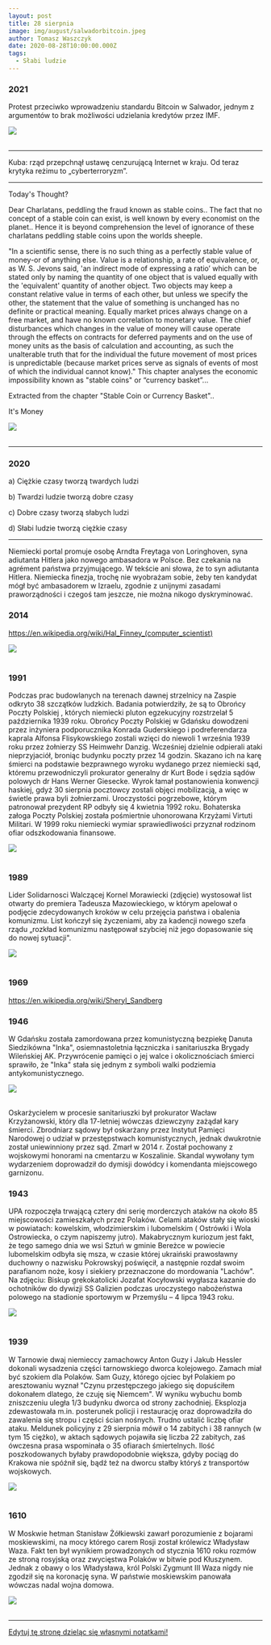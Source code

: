 ```yaml
---
layout: post
title: 28 sierpnia
image: img/august/salwadorbitcoin.jpeg
author: Tomasz Waszczyk
date: 2020-08-28T10:00:00.000Z
tags:
  - Słabi ludzie
---
```


### 2021

Protest przeciwko wprowadzeniu standardu Bitcoin w Salwador, jednym z argumentów to brak możliwości udzielania kredytów przez IMF.

<img src="./img/august/salwadorbitcoin.jpeg"><br><br>

---

Kuba: rząd przepchnął ustawę cenzurującą Internet w kraju. Od teraz krytyka reżimu to „cyberterroryzm”.

---

Today's Thought?

Dear Charlatans, peddling the fraud known as stable coins..
The fact that no concept of a stable coin can exist, is well known by every economist on the planet..
Hence it is beyond comprehension the level of ignorance of these charlatans peddling stable coins upon the worlds sheeple.

"In a scientific sense, there is no such thing as a perfectly stable value of money-or of anything else. Value is a relationship, a rate of equivalence, or, as W. S. Jevons said, 'an indirect mode of expressing a ratio’ which can be stated only by naming the quantity of one object that is valued equally with the 'equivalent' quantity of another object. Two objects may keep a constant relative value in terms of each other, but unless we specify the other, the statement that the value of something is unchanged has no definite or practical meaning. Equally market prices always change on a free market, and have no known correlation to monetary value. The chief disturbances which changes in the value of money will cause operate through the effects on contracts for deferred payments and on the use of money units as the basis of calculation and accounting, as such the unalterable truth that for the individual the future movement of most prices is unpredictable (because market prices serve as signals of events of most of which the individual cannot know)."
This chapter analyses the economic impossibility known as "stable coins" or “currency basket”...

Extracted from the chapter "Stable Coin or Currency Basket"..

It's Money

<img src="./img/august/currencywar.jpeg"><br><br>

---

### 2020

a) Ciężkie czasy tworzą twardych ludzi

b) Twardzi ludzie tworzą dobre czasy

c) Dobre czasy tworzą słabych ludzi

d) Słabi ludzie tworzą ciężkie czasy

---

Niemiecki portal promuje osobę Arndta Freytaga von Loringhoven, syna adiutanta Hitlera jako nowego ambasadora w Polsce. Bez czekania na agrément państwa przyjmującego. W tekście ani słowa, że to syn adiutanta Hitlera. Niemiecka finezja, trochę nie wyobrażam sobie, żeby ten kandydat mógł być ambasadorem w Izraelu, zgodnie z unijnymi zasadami praworządności i czegoś tam jeszcze, nie można nikogo dyskryminować.

### 2014

https://en.wikipedia.org/wiki/Hal_Finney_(computer_scientist)

<img src="./img/august/fineybanks.png"><br><br>

### 1991

Podczas prac budowlanych na terenach dawnej strzelnicy na Zaspie odkryto 38 szczątków ludzkich. Badania potwierdziły, że są to Obrońcy Poczty Polskiej , których niemiecki pluton egzekucyjny rozstrzelał 5 października 1939 roku. Obrońcy Poczty Polskiej w Gdańsku dowodzeni przez inżyniera podporucznika Konrada Guderskiego i podreferendarza kaprala Alfonsa Flisykowskiego zostali  wzięci do niewoli 1 września 1939 roku przez żołnierzy SS Heimwehr Danzig. Wcześniej dzielnie odpierali ataki nieprzyjaciół, broniąc budynku poczty przez 14 godzin. Skazano ich na karę śmierci na podstawie bezprawnego wyroku wydanego przez niemiecki sąd, któremu przewodniczyli prokurator generalny dr Kurt Bode i sędzia sądów polowych dr Hans Werner Giesecke. Wyrok łamał postanowienia konwencji haskiej, gdyż 30 sierpnia pocztowcy zostali objęci mobilizacją, a więc w świetle prawa byli żołnierzami. Uroczystości pogrzebowe, którym patronował prezydent RP odbyły się 4 kwietnia 1992 roku. Bohaterska załoga Poczty Polskiej została pośmiertnie uhonorowana Krzyżami Virtuti Militari. W 1999 roku niemiecki wymiar sprawiedliwości przyznał rodzinom ofiar odszkodowania finansowe.

<img src="./img/august/obrony-poczty.jpg"><br><br>

### 1989

Lider Solidarnosci Walczącej Kornel Morawiecki (zdjęcie) wystosował list otwarty do premiera Tadeusza Mazowieckiego, w którym apelował o podjęcie zdecydowanych kroków w celu przejęcia państwa i obalenia komunizmu. List kończył się życzeniami, aby za kadencji nowego szefa rządu „rozkład komunizmu następował szybciej niż jego dopasowanie się do nowej sytuacji".

<img src="./img/august/morawiecki.jpg"><br><br>

### 1969

https://en.wikipedia.org/wiki/Sheryl_Sandberg

### 1946

W Gdańsku została zamordowana przez komunistyczną bezpiekę Danuta Siedzikówna "Inka", osiemnastoletnia łączniczka i sanitariuszka Brygady Wileńskiej AK. Przywrócenie pamięci o jej walce i okolicznościach śmierci sprawiło, że "Inka" stała się jednym z symboli walki podziemia antykomunistycznego.

<img src="./img/august/inka2.jpg"><br><br>

Oskarżycielem w procesie sanitariuszki był prokurator Wacław Krzyżanowski, który dla 17-letniej wówczas dziewczyny zażądał kary śmierci. Zbrodniarz sądowy był oskarżany przez Instytut Pamięci Narodowej o udział w przestępstwach komunistycznych, jednak dwukrotnie został uniewinniony przez sąd. Zmarł w 2014 r. Został pochowany z wojskowymi honorami na cmentarzu w Koszalinie. Skandal wywołany tym wydarzeniem doprowadził do dymisji dowódcy i komendanta miejscowego garnizonu.

### 1943

UPA rozpoczęła trwającą cztery dni serię morderczych ataków na około 85 miejscowości zamieszkałych przez Polaków. Celami ataków stały się wioski w powiatach: kowelskim, włodzimierskim i lubomelskim ( Ostrówki i Wola Ostrowiecka, o czym napiszemy jutro). 
Makabrycznym kuriozum jest fakt, że tego samego dnia we wsi Sztuń w gminie Bereżce w powiecie lubomelskim odbyła się msza, w czasie której ukraiński prawosławny duchowny o nazwisku Pokrowskyj poświęcił, a następnie rozdał swoim parafianom noże, kosy i siekiery przeznaczone do mordowania "Lachów".
Na zdjęciu: Biskup grekokatolicki Jozafat Kocyłowski wygłasza kazanie do ochotników do dywizji SS Galizien podczas uroczystego nabożeństwa polowego na stadionie sportowym w Przemyślu – 4 lipca 1943 roku.

<img src="./img/august/upa.jpg"><br><br>

### 1939

W Tarnowie dwaj niemieccy zamachowcy Anton Guzy i Jakub Hessler dokonali wysadzenia części tarnowskiego dworca kolejowego.
Zamach miał być szokiem dla Polaków. Sam Guzy, którego ojciec był Polakiem po aresztowaniu wyznał "Czynu przestępczego jakiego się dopuściłem dokonałem dlatego, że czuję się Niemcem".
W wyniku wybuchu bomb zniszczeniu uległa 1/3 budynku dworca od strony zachodniej. Eksplozja zdewastowała m.in. posterunek policji i restaurację oraz doprowadziła do zawalenia się stropu i części ścian nośnych. Trudno ustalić liczbę ofiar ataku. Meldunek policyjny z 29 sierpnia mówił o 14 zabitych i 38 rannych (w tym 15 ciężko), w aktach sądowych pojawiła się liczba 22 zabitych, zaś ówczesna prasa wspominała o 35 ofiarach śmiertelnych. Ilość poszkodowanych byłaby prawdopodobnie większa, gdyby pociąg do Krakowa nie spóźnił się, bądź też na dworcu stałby któryś z transportów wojskowych.

<img src="./img/august/tarnow.jpg"><br><br>

### 1610

W Moskwie hetman Stanisław Żółkiewski zawarł porozumienie z bojarami moskiewskimi, na mocy którego carem Rosji został królewicz Władysław Waza.
Fakt ten był wynikiem prowadzonych od stycznia 1610 roku rozmów ze stroną rosyjską oraz zwycięstwa Polaków w bitwie pod Kłuszynem.
Jednak z obawy o los Władysława, król Polski Zygmunt III Waza nigdy nie zgodził się na koronację syna. W państwie moskiewskim panowała wówczas nadal wojna domowa.

<img src="./img/august/zolkiewski.jpg"><br><br>

---

<a href="https://github.com/TomaszWaszczyk/historia.waszczyk.com/edit/master/src/content/august-28.md" target="_blank">Edytuj tę stronę dzieląc się własnymi notatkami!</a>
